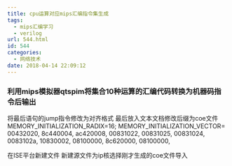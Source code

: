 ```yaml
---
title: cpu运算对应mips汇编指令集生成
tags:
  - mips汇编学习
  - verilog
url: 544.html
id: 544
categories:
  - 网络技术
date: 2018-04-14 22:09:12
---
```


### 利用mips模拟器qtspim将集合10种运算的汇编代码转换为机器码指令后输出

将最后语句的jump指令修改为对齐格式 最后放入文本文档修改后缀为coe文件 MEMORY\_INITIALIZATION\_RADIX=16; MEMORY\_INITIALIZATION\_VECTOR= 00432020, 8c440004, ac420008, 00831022, 00831025, 00831024, 0083102a, 10830002, 08100000, 8c620000, 08100000, 

在ISE平台新建文件 新建源文件为ip核选择刚才生成的coe文件导入

<!--more-->